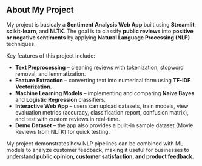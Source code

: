 ## About My Project

My project is basicaly a **Sentiment Analysis Web App** built using **Streamlit**, **scikit-learn**, and **NLTK**. The goal is to classify **public reviews** into **positive or negative sentiments** by applying **Natural Language Processing (NLP)** techniques.

Key features of this project include:

* **Text Preprocessing** – cleaning reviews with tokenization, stopword removal, and lemmatization.
* **Feature Extraction** – converting text into numerical form using **TF-IDF Vectorization**.
* **Machine Learning Models** – implementing and comparing **Naive Bayes** and **Logistic Regression** classifiers.
* **Interactive Web App** – users can upload datasets, train models, view evaluation metrics (accuracy, classification report, confusion matrix), and test with custom reviews in real-time.
* **Demo Dataset** – the app also provides a built-in sample dataset (Movie Reviews from NLTK) for quick testing.

My project demonstrates how NLP pipelines can be combined with ML models to analyze customer feedback, making it useful for businesses to understand **public opinion, customer satisfaction, and product feedback**.
